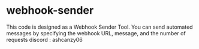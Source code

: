 # webhook-sender
This code is designed as a Webhook Sender Tool. You can send automated messages by specifying the webhook URL, message, and the number of requests
discord : ashcanzy06
